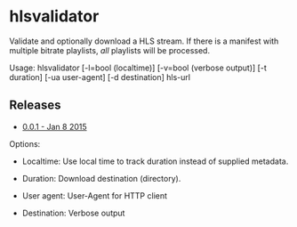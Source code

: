 # hlsvalidator

Validate and optionally download a HLS stream. If there is a manifest with multiple bitrate playlists, *all* playlists will be processed.

Usage: hlsvalidator [-l=bool (localtime)] [-v=bool (verbose output)] [-t duration] [-ua user-agent] [-d destination] hls-url

Releases
--------
* [0.0.1 - Jan 8 2015](https://github.com/erikwt/hlsvalidator/releases/tag/hlsvalidator_0.0.1)

Options:

* Localtime: Use local time to track duration instead of supplied metadata.

* Duration: Download destination (directory).

* User agent: User-Agent for HTTP client

* Destination: Verbose output
